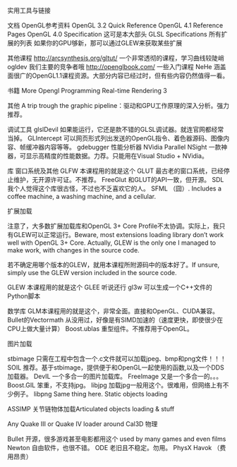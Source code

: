 ﻿实用工具与链接

文档
OpenGL参考资料
OpenGL 3.2 Quick Reference
OpenGL 4.1 Reference Pages
OpenGL 4.0 Specification 这可是本大部头
GLSL Specifications
所有扩展的列表 如果你的GPU够新，那可以通过GLEW来获取某些扩展

其他课程
http://arcsynthesis.org/gltut/ 一个非常透彻的课程，学习曲线较陡峭
ogldev 我们主要的竞争者哦
http://openglbook.com/ 一些入门课程
NeHe 涵盖面很广的OpenGL1.1课程资源。大部分内容已经过时，但有些内容仍然值得一看。

书籍
More Opengl Programming
Real-time Rendering 3

其他
A trip trough the graphic pipeline：驱动和GPU工作原理的深入分析。强力推荐。

调试工具
glslDevil 如果能运行，它还是款不错的GLSL调试器。就连官网都经常当掉。
GLIntercept 可以网页形式列出发送的OpenGL指令、着色器源码、图像内容、帧缓冲器内容等等。
gdebugger 性能分析器
NVidia Parallel NSight 一款神器，可显示高精度的性能数据。力荐。只能用在Visual Studio + NVidia。

库
窗口系统及其他
GLFW 本课程用的就是这个
GLUT 最古老的窗口系统，已经停止维护，无开源许可证。不推荐。
FreeGlut 和GLUT的API一致，但开源。
SDL 我个人觉得这个库很古怪，不过也不乏喜欢它的人。
SFML （囧）. Includes a coffee machine, a washing machine, and a cellular.

扩展加载

注意了，大多数扩展加载库和OpenGL 3+ Core Profile不太协调。实际上，我只有GLEW可以正常运行。Beware, most extensions loading library don’t work well with OpenGL 3+ Core. Actually, GLEW is the only one I managed to make work, with changes in the source code.

若不确定用哪个版本的GLEW，就用本课程所附源码中的版本好了。If unsure, simply use the GLEW version included in the source code.

GLEW 本课程用的就是这个
GLEE 听说还行
gl3w 可以生成一个C++文件的Python脚本


数学库
GLM本课程用的就是这个，非常全面。直接和OpenGL、CUDA兼容。
Bullet的Vectormath 从没用过，好像是有SIMD加速的（速度更快，即使很少在CPU上做大量计算）
Boost.ublas 重型组件。不推荐用于OpenGL。

图片加载

stbimage 只需在工程中包含一个.c文件就可以加载jpeg、bmp和png文件！！！
SOIL 推荐。基于stbimage，提供便于和OpenGL一起使用的函数,以及一个DDS加载器。
DevIL 一个多合一的图片加载库。
FreeImage 又是一个多合一的。。。
Boost.GIL 笨重，不支持jpg。
libjpg 加载jpg一般用这个。很难用，但网络上有不少例子。
libpng Same thing here.
Static objects loading

ASSIMP
关节链物体加载Articulated objects loading & stuff

Any Quake III or Quake IV loader around
Cal3D
物理

Bullet 开源，很多游戏甚至电影都用这个 used by many games and even films
Newton 自由软件，也很不错。
ODE 老旧且不稳定。勿用。
PhysX
Havok （费用昂贵）